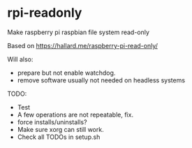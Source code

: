 # rpi-readonly
Make raspberry pi raspbian file system read-only

Based on https://hallard.me/raspberry-pi-read-only/

Will also:
* prepare but not enable watchdog.
* remove software usually not needed on headless systems

TODO:
* Test
* A few operations are not repeatable, fix.
* force installs/uninstalls?
* Make sure xorg can still work.
* Check all TODOs in setup.sh
